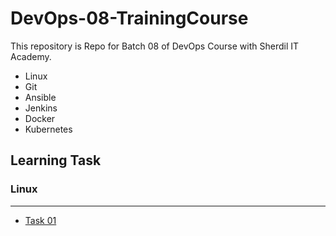 # DevOps-08-TrainingCourse

This repository is Repo for Batch 08 of DevOps Course with Sherdil IT Academy.

- Linux 
- Git 
- Ansible 
- Jenkins 
- Docker
- Kubernetes


 
 ## Learning Task

 ### Linux
 -----------------
 
 - [Task 01](https://github.com/engineerbaz/DevOps-08-TrainingCourse/blob/main/LearningTask/Linux-ClassTask-01.md) 
